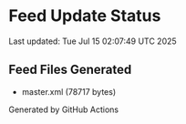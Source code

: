 # Feed Update Status
Last updated: Tue Jul 15 02:07:49 UTC 2025

## Feed Files Generated
- master.xml (78717 bytes)

Generated by GitHub Actions
